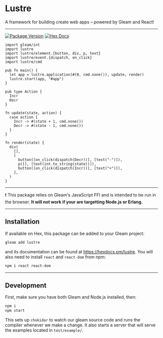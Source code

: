 # Lustre

A framework for building create web apps – powered by Gleam and React!

---

[![Package Version](https://img.shields.io/hexpm/v/lustre)](https://hex.pm/packages/lustre)
[![Hex Docs](https://img.shields.io/badge/hex-docs-ffaff3)](https://hexdocs.pm/lustre/)

```gleam
import gleam/int
import lustre
import lustre/element.{button, div, p, text}
import lustre/event.{dispatch, on_click}
import lustre/cmd

pub fn main() {
  let app = lustre.application(#(0, cmd.none()), update, render)
  lustre.start(app, "#app")
}

pub type Action {
  Incr
  Decr
}

fn update(state, action) {
  case action {
    Incr -> #(state + 1, cmd.none())
    Decr -> #(state - 1, cmd.none())
  }
}

fn render(state) {
  div(
    [],
    [
      button([on_click(dispatch(Decr))], [text("-")]),
      p([], [text(int.to_string(state))]),
      button([on_click(dispatch(Incr))], [text("+")]),
    ],
  )
}
```

---

❗️ This package relies on Gleam's JavaScript FFI and is intended to be run in
the browser. **It will not work if your are targetting Node.js or Erlang.**

---

## Installation

If available on Hex, this package can be added to your Gleam project:

```sh
gleam add lustre
```

and its documentation can be found at <https://hexdocs.pm/lustre>. You will also
need to install `react` and `react-dom` from npm:

```sh
npm i react react-dom
```

---

## Development

First, make sure you have both Gleam and Node.js installed, then:

```bash
npm i
npm start
```

This sets up `chokidar` to watch our gleam source code and runs the compiler
whenever we make a change. It also starts a server that will serve the examples
located in `test/example/`.
